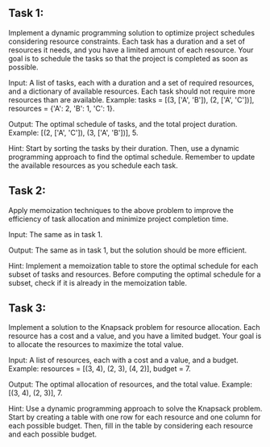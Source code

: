Task 1:
--------
Implement a dynamic programming solution to optimize project schedules considering resource constraints. Each task has a duration and a set of resources it needs, and you have a limited amount of each resource. Your goal is to schedule the tasks so that the project is completed as soon as possible.

Input: A list of tasks, each with a duration and a set of required resources, and a dictionary of available resources. Each task should not require more resources than are available. 
Example: tasks = [(3, ['A', 'B']), (2, ['A', 'C'])], resources = {'A': 2, 'B': 1, 'C': 1}.

Output: The optimal schedule of tasks, and the total project duration. 
Example: [(2, ['A', 'C']), (3, ['A', 'B'])], 5.

Hint: Start by sorting the tasks by their duration. Then, use a dynamic programming approach to find the optimal schedule. Remember to update the available resources as you schedule each task.

Task 2:
--------
Apply memoization techniques to the above problem to improve the efficiency of task allocation and minimize project completion time.

Input: The same as in task 1.

Output: The same as in task 1, but the solution should be more efficient.

Hint: Implement a memoization table to store the optimal schedule for each subset of tasks and resources. Before computing the optimal schedule for a subset, check if it is already in the memoization table.

Task 3:
--------
Implement a solution to the Knapsack problem for resource allocation. Each resource has a cost and a value, and you have a limited budget. Your goal is to allocate the resources to maximize the total value.

Input: A list of resources, each with a cost and a value, and a budget. 
Example: resources = [(3, 4), (2, 3), (4, 2)], budget = 7.

Output: The optimal allocation of resources, and the total value. 
Example: [(3, 4), (2, 3)], 7.

Hint: Use a dynamic programming approach to solve the Knapsack problem. Start by creating a table with one row for each resource and one column for each possible budget. Then, fill in the table by considering each resource and each possible budget.